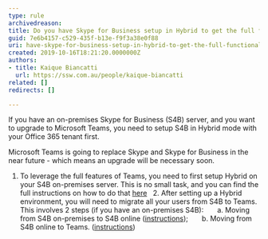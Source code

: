 ```yaml
---
type: rule
archivedreason: 
title: Do you have Skype for Business setup in Hybrid to get the full functionality out of Teams?
guid: 7e6b4157-c529-435f-b13e-f9f3a38e0f88
uri: have-skype-for-business-setup-in-hybrid-to-get-the-full-functionality-out-of-teams
created: 2019-10-16T18:21:20.0000000Z
authors:
- title: Kaique Biancatti
  url: https://ssw.com.au/people/kaique-biancatti
related: []
redirects: []

---
```


If you have an on-premises Skype for Business (S4B) server, and you want to upgrade to Microsoft Teams, you need to setup S4B in Hybrid mode with your Office 365 tenant first.

<!--endintro-->

Microsoft Teams is going to replace Skype and Skype for Business in the near future - which means an upgrade will be necessary soon.

1. To leverage the full features of Teams, you need to first setup Hybrid on your S4B on-premises server. This is no small task, and you can find the full instructions on how to do that [here](https&#58;//docs.microsoft.com/en-us/SkypeForBusiness/hybrid/plan-hybrid-connectivity?toc=/SkypeForBusiness/sfbhybridtoc/toc.json)
  2. After setting up a Hybrid environment, you will need to migrate all your users from S4B to Teams. This involves 2 steps (if you have an on-premises S4B):
      a. Moving from S4B on-premises to S4B online ([instructions](https&#58;//docs.microsoft.com/en-us/SkypeForBusiness/hybrid/move-users-between-on-premises-and-cloud));
      b. Moving from S4B online to Teams. ([instructions](https&#58;//docs.microsoft.com/en-us/SkypeForBusiness/hybrid/move-users-from-on-premises-to-teams))
